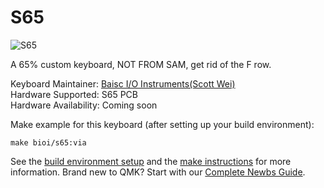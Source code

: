 # S65

![S65](https://img.zfrontier.com/post/20200514/FucHmQHc4zv7NG68UnDMlpOS798l?imageView2/2/format/webp)

A 65% custom keyboard, NOT FROM SAM, get rid of the F row.

Keyboard Maintainer: [Baisc I/O Instruments(Scott Wei)](https://github.com/scottywei)  
Hardware Supported: S65 PCB   
Hardware Availability: Coming soon

Make example for this keyboard (after setting up your build environment):

    make bioi/s65:via

See the [build environment setup](https://docs.qmk.fm/#/getting_started_build_tools) and the [make instructions](https://docs.qmk.fm/#/getting_started_make_guide) for more information. Brand new to QMK? Start with our [Complete Newbs Guide](https://docs.qmk.fm/#/newbs).